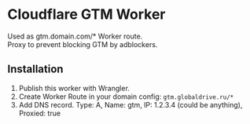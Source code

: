 # Cloudflare GTM Worker

Used as gtm.domain.com/* Worker route.  
Proxy to prevent blocking GTM by adblockers. 

## Installation

1. Publish this worker with Wrangler.
2. Create Worker Route in your domain config: `gtm.globaldrive.ru/*`
3. Add DNS record. Type: A, Name: gtm, IP: 1.2.3.4 (could be anything), Proxied: true
